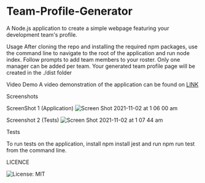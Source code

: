 # Team-Profile-Generator

A Node.js application to create a simple webpage featuring your development team's profile.

Usage
After cloning the repo and installing the required npm packages, use the command line to navigate to the root of the application and run node index. 
Follow prompts to add team members to your roster. Only one manager can be added per team. 
Your generated team profile page will be created in the ./dist folder


Video Demo
A video demonstration of the application can be found on [LINK](https://youtu.be/GiXJzY6eiQs)


Screenshots


ScreenShot 1 (Application)
![Screen Shot 2021-11-02 at 1 06 00 am](https://user-images.githubusercontent.com/88652187/139688665-cb62a4d2-0238-441e-82d5-1fa31f75091b.png)


Screenshot 2 (Tests)
![Screen Shot 2021-11-02 at 1 07 44 am](https://user-images.githubusercontent.com/88652187/139688714-551fe609-c966-459e-ada9-e35dda3c02f1.png)


Tests


To run tests on the application, install
npm install jest
and run npm run test from the command line.


LICENCE

![License: MIT](https://img.shields.io/badge/License-MIT-yellow.svg)
